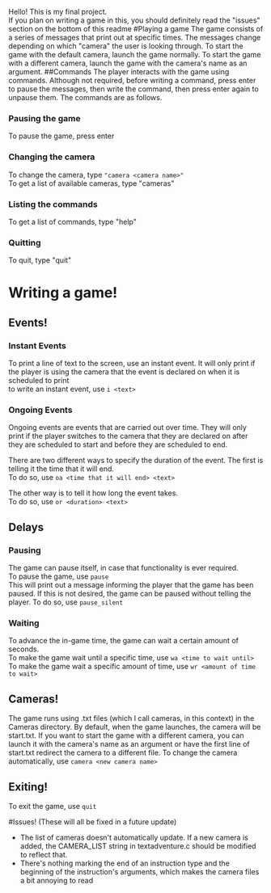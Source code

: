 Hello! This is my final project.  
If you plan on writing a game in this, you should definitely read the "issues" section on the bottom of this readme
#Playing a game
The game consists of a series of messages that print out at specific times. The messages change depending on which "camera" the user is looking through. To start the game with the default camera, launch the game normally. To start the game with a different camera, launch the game with the camera's name as an argument.
##Commands
The player interacts with the game using commands. Although not required, before writing a command, press enter to pause the messages, then write the command, then press enter again to unpause them. The commands are as follows.
### Pausing the game
To pause the game, press enter
### Changing the camera
To change the camera, type `"camera <camera name>"`  
To get a list of available cameras, type "cameras"  
### Listing the commands
To get a list of commands, type "help"
### Quitting
To quit, type "quit"
# Writing a game!
## Events!
### Instant Events
  To print a line of text to the screen, use an instant event. It will only print if the player is using the camera that the event is declared on when it is scheduled to print  
  to write an instant event, use `i <text>`
### Ongoing Events
  Ongoing events are events that are carried out over time. They will only print if the player switches to the camera that they are declared on after they are scheduled to start and before they are scheduled to end.
  
  There are two different ways to specify the duration of the event. The first is telling it the time that it will end.  
  To do so, use `oa <time that it will end> <text>`
  
  The other way is to tell it how long the event takes.  
  To do so, use `or <duration> <text>`
## Delays
### Pausing
  The game can pause itself, in case that functionality is ever required.  
  To pause the game, use `pause`  
  This will print out a message informing the player that the game has been paused. If this is not desired, the game can be paused without telling the player.
  To do so, use `pause_silent`
### Waiting
  To advance the in-game time, the game can wait a certain amount of seconds.  
  To make the game wait until a specific time, use `wa <time to wait until>`  
  To make the game wait a specific amount of time, use `wr <amount of time to wait>`
## Cameras!
The game runs using .txt files (which I call cameras, in this context) in the Cameras directory. By default, when the game launches, the camera will be start.txt. If you want to start the game with a different camera, you can launch it with the camera's name as an argument or have the first line of start.txt redirect the camera to a different file.
To change the camera automatically, use `camera <new camera name>`
## Exiting!
To exit the game, use `quit`

#Issues! (These will all be fixed in a future update)
* The list of cameras doesn't automatically update. If a new camera is added, the CAMERA_LIST string in textadventure.c should be modified to reflect that.
* There's nothing marking the end of an instruction type and the beginning of the instruction's arguments, which makes the camera files a bit annoying to read
